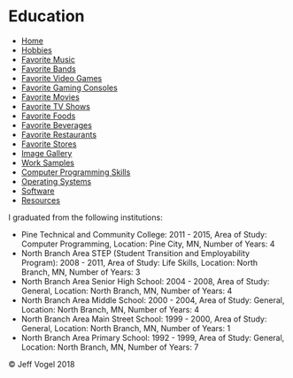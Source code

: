 <head>
		<link href="styles/Website About Me - main.md" rel="stylesheet"/>
	</head>
	<body onload="EducationProcess()">
		<div class = "header">
			<h1>Education</h1>
		</div>
		<div class="nav">
			<ul>
				<li><a href="Website About Me - Main.md">Home</a></li>
				<li><a href="Website About Me - Hobbies.md">Hobbies</a></li>
				<li><a href="Website About Me - Favorite Music.md">Favorite Music</a></li>
				<li><a href="Website About Me - Favorite Bands.md">Favorite Bands</a></li>
				<li><a href="Website About Me - Favorite Video Games.md">Favorite Video Games</a></li>
				<li><a href="Website About Me - Favorite Gaming Consoles.md">Favorite Gaming Consoles</a></li>
				<li><a href="Website About Me - Favorite Movies.md">Favorite Movies</a></li>
				<li><a href="Website About Me - Favorite TV Shows.md">Favorite TV Shows</a></li>
				<li><a href="Website About Me - Favorite Foods.md">Favorite Foods</a></li>
				<li><a href="Website About Me - Favorite Beverages.md">Favorite Beverages</a></li>
				<li><a href="Website About Me - Favorite Restaurants.md">Favorite Restaurants</a></li>
				<li><a href="Website About Me - Favorite Stores.md">Favorite Stores</a></li>
				<li><a href="Website About Me - Image Gallery.md">Image Gallery</a></li>
				<li><a href="Website About Me - Work Samples.md">Work Samples</a></li>
				<li><a href="Website About Me - Computer Programming Skills.md">Computer Programming Skills</a></li>
				<li><a href="Website About Me - Operating Systems.md">Operating Systems</a></li>
				<li><a href="Website About Me - Software.md">Software</a></li>
				<li><a href="Website About Me - Resources.md">Resources</a></li>
			</ul>
		</div>
		<div class = "content">
			<p>I graduated from the following institutions:</p>
			<div id = "myEducationDivElement">
				<ul>
					<li>Pine Technical and Community College: 2011 - 2015, Area of Study: Computer Programming, Location: Pine City, MN, Number of Years: 4</li>
					<li>North Branch Area STEP (Student Transition and Employability Program): 2008 - 2011, Area of Study: Life Skills, Location: North Branch, MN, Number of Years: 3</li>
					<li>North Branch Area Senior High School: 2004 - 2008, Area of Study: General, Location: North Branch, MN, Number of Years: 4</li>
					<li>North Branch Area Middle School: 2000 - 2004, Area of Study: General, Location: North Branch, MN, Number of Years: 4</li>
					<li>North Branch Area Main Street School: 1999 - 2000, Area of Study: General, Location: North Branch, MN, Number of Years: 1</li>
					<li>North Branch Area Primary School: 1992 - 1999, Area of Study: General, Location: North Branch, MN, Number of Years: 7</li>
				</ul>
			</div>
		</div>
		<div class = "footer">
			<p>&copy; Jeff Vogel 2018</p>
		</div>
	</body>
